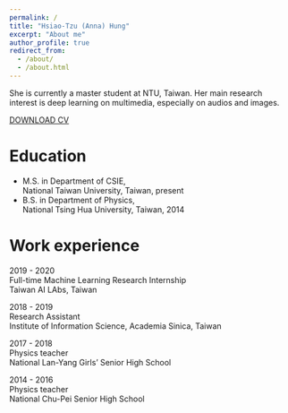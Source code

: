 ```yaml
---
permalink: /
title: "Hsiao-Tzu (Anna) Hung"
excerpt: "About me"
author_profile: true
redirect_from: 
  - /about/
  - /about.html
---
```


She is currently a master student at NTU, Taiwan. Her main research interest is deep learning on multimedia, especially on audios and images.

[DOWNLOAD CV](https://remyhuang.github.io/files/Anna_resume_2020.pdf)


Education
======

* M.S. in Department of CSIE,  
National Taiwan University, Taiwan, present
* B.S. in Department of Physics,  
National Tsing Hua University, Taiwan, 2014



Work experience
======

2019 - 2020  
Full-time Machine Learning Research Internship  
Taiwan AI LAbs, Taiwan  

2018 - 2019  
Research Assistant  
Institute of Information Science, Academia Sinica, Taiwan  

2017 - 2018  
Physics teacher  
National Lan-Yang Girls’ Senior High School  

2014 - 2016  
Physics teacher  
National Chu-Pei Senior High School  


